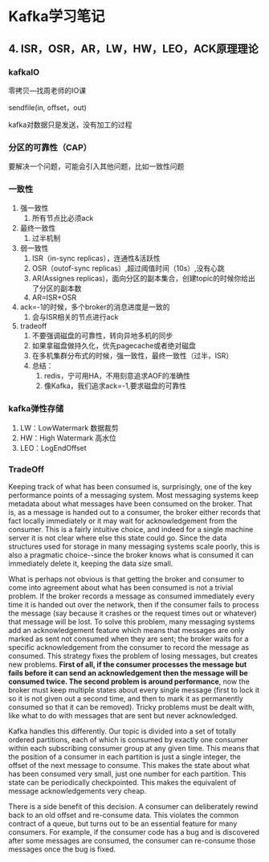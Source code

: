 # Kafka学习笔记

## 4. ISR，OSR，AR，LW，HW，LEO，ACK原理理论

### kafkaIO

零拷贝—找周老师的IO课

sendfile(in, offset，out)

kafka对数据只是发送，没有加工的过程



### 分区的可靠性（CAP）

要解决一个问题，可能会引入其他问题，比如一致性问题



### 一致性

1. 强一致性
   1. 所有节点比必须ack
2. 最终一致性
   1. 过半机制
3. 弱一致性
   1. ISR（in-sync replicas），连通性&活跃性
   2. OSR（outof-sync replicas）,超过阈值时间（10s）,没有心跳
   3. AR(Assignes replicas)，面向分区的副本集合，创建topic的时候你给出了分区的副本数
   4. AR=ISR+OSR
4. ack=-1的时候，多个broker的消息进度是一致的
   1. 会与ISR相关的节点进行ack
5. tradeoff
   1. 不要强调磁盘的可靠性，转向异地多机的同步
   2. 如果拿磁盘做持久化，优先pagecache或者绝对磁盘
   3. 在多机集群分布式的时候，强一致性，最终一致性（过半，ISR）
   4. 总结：
      1. redis，宁可用HA，不用刻意追求AOF的准确性
      2. 像Kafka，我们追求ack=-1,要求磁盘的可靠性



### kafka弹性存储

1. LW：LowWatermark 数据裁剪
2. HW：High Watermark 高水位
3. LEO：LogEndOffset 



### TradeOff

Keeping track of what has been consumed is, surprisingly, one of the key performance points of a messaging system.
Most messaging systems keep metadata about what messages have been consumed on the broker. That is, as a message is handed out to a consumer, the broker either records that fact locally immediately or it may wait for acknowledgement from the consumer. This is a fairly intuitive choice, and indeed for a single machine server it is not clear where else this state could go. Since the data structures used for storage in many messaging systems scale poorly, this is also a pragmatic choice--since the broker knows what is consumed it can immediately delete it, keeping the data size small.

What is perhaps not obvious is that getting the broker and consumer to come into agreement about what has been consumed is not a trivial problem. If the broker records a message as consumed immediately every time it is handed out over the network, then if the consumer fails to process the message (say because it crashes or the request times out or whatever) that message will be lost. To solve this problem, many messaging systems add an acknowledgement feature which means that messages are only marked as sent not consumed when they are sent; the broker waits for a specific acknowledgement from the consumer to record the message as consumed. This strategy fixes the problem of losing messages, but creates new problems. **First of all, if the consumer processes the message but fails before it can send an acknowledgement then the message will be consumed twice. The second problem is around performance**, now the broker must keep multiple states about every single message (first to lock it so it is not given out a second time, and then to mark it as permanently consumed so that it can be removed). Tricky problems must be dealt with, like what to do with messages that are sent but never acknowledged.

Kafka handles this differently. Our topic is divided into a set of totally ordered partitions, each of which is consumed by exactly one consumer within each subscribing consumer group at any given time. This means that the position of a consumer in each partition is just a single integer, the offset of the next message to consume. This makes the state about what has been consumed very small, just one number for each partition. This state can be periodically checkpointed. This makes the equivalent of message acknowledgements very cheap.

There is a side benefit of this decision. A consumer can deliberately rewind back to an old offset and re-consume data. This violates the common contract of a queue, but turns out to be an essential feature for many consumers. For example, if the consumer code has a bug and is discovered after some messages are consumed, the consumer can re-consume those messages once the bug is fixed.
